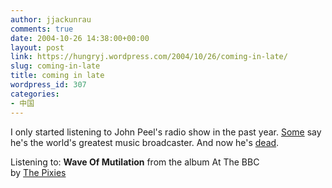 ```yaml
---
author: jjackunrau
comments: true
date: 2004-10-26 14:38:00+00:00
layout: post
link: https://hungryj.wordpress.com/2004/10/26/coming-in-late/
slug: coming-in-late
title: coming in late
wordpress_id: 307
categories:
- 中国
---
```


I only started listening to John Peel's radio show in the past year.  [Some](http://www.diepunyhumans.com/) say he's the world's greatest music broadcaster.  And now he's [dead](http://news.bbc.co.uk/1/hi/entertainment/tv_and_radio/3955289.stm).  
  
Listening to: **Wave Of Mutilation** from the album At The BBC   
by [The Pixies](http://www.google.com/search?q=%22Pixies%22)
